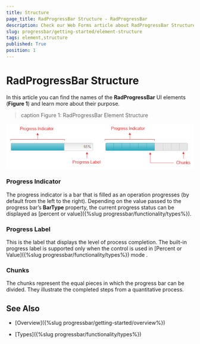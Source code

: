 ```yaml
---
title: Structure
page_title: RadProgressBar Structure - RadProgressBar
description: Check our Web Forms article about RadProgressBar Structure.
slug: progressbar/getting-started/element-structure
tags: element,structure
published: True
position: 1
---
```


# RadProgressBar Structure

In this article you can find the names of the **RadProgressBar** UI elements (**Figure 1**) and learn more about their purpose.

>caption Figure 1: RadProgressBar Element Structure

![progress-bar-element-structure](images/progress-bar-element-structure.png)

### Progress Indicator

The progress indicator is a bar that is filled as an operation progresses (by default from the left to the right). Depending on the value passed to the progress bar’s **BarType** property, the current progress status can be displayed as [percent or value]({%slug progressbar/functionality/types%}).

### Progress Label

This is the label that displays the level of process completion. The built-in progress label is supported only when the control is used in [Percent or Value]({%slug progressbar/functionality/types%}) mode .

### Chunks

The chunks represent the equal pieces in which the progress bar can be divided. They illustrate the completed steps from a quantitative process.

## See Also

 * [Overview]({%slug progressbar/getting-started/overview%})

 * [Types]({%slug progressbar/functionality/types%})
